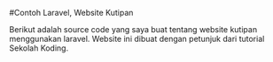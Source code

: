 #Contoh Laravel, Website Kutipan

Berikut adalah source code yang saya buat tentang website kutipan menggunakan laravel.
Website ini dibuat dengan petunjuk dari tutorial Sekolah Koding.
